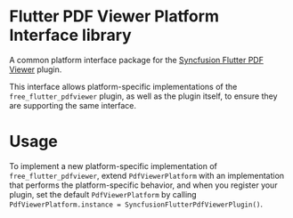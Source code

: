 ﻿# Flutter PDF Viewer Platform Interface library

A common platform interface package for the [Syncfusion Flutter PDF Viewer](https://pub.dev/packages/free_flutter_pdfviewer) plugin.

This interface allows platform-specific implementations of the `free_flutter_pdfviewer`
plugin, as well as the plugin itself, to ensure they are supporting the
same interface.

# Usage

To implement a new platform-specific implementation of `free_flutter_pdfviewer`, extend
`PdfViewerPlatform` with an implementation that performs the
platform-specific behavior, and when you register your plugin, set the default
`PdfViewerPlatform` by calling
`PdfViewerPlatform.instance = SyncfusionFlutterPdfViewerPlugin()`.